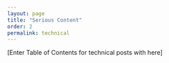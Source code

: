 ```yaml
---
layout: page
title: "Serious Content"
order: 2
permalink: technical
---
```


[Enter Table of Contents for technical posts with here]